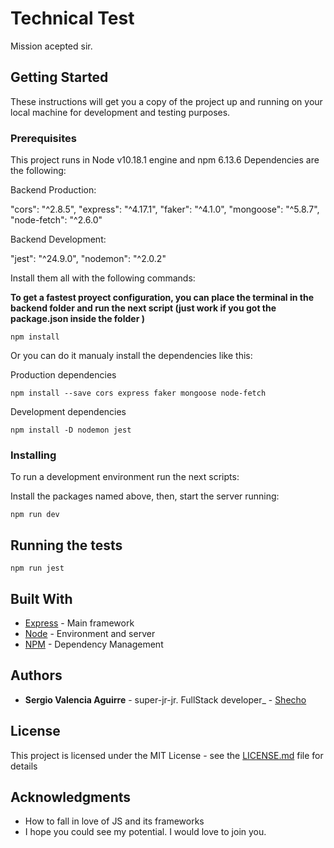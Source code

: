 # Technical Test

Mission acepted sir.

## Getting Started

These instructions will get you a copy of the project up and running on your local machine for development and testing purposes.

### Prerequisites

This project runs in Node v10.18.1 engine and npm 6.13.6
Dependencies are the following:

Backend Production:

"cors": "^2.8.5",
"express": "^4.17.1",
"faker": "^4.1.0",
"mongoose": "^5.8.7",
"node-fetch": "^2.6.0"

Backend Development:<br />

"jest": "^24.9.0",
"nodemon": "^2.0.2"

Install them all with the following commands:

**To get a fastest proyect configuration, you can place the terminal in the backend folder and run the next script (just work if you got the package.json inside the folder )**

```
npm install
```

Or you can do it manualy install the dependencies like this:

Production dependencies

```
npm install --save cors express faker mongoose node-fetch
```

Development dependencies

```
npm install -D nodemon jest
```

### Installing

To run a development environment run the next scripts:

Install the packages named above, then, start the server running:

```
npm run dev
```

## Running the tests

```
npm run jest
```

## Built With

- [Express](https://expressjs.com/en/starter/installing.html) - Main framework
- [Node](https://nodejs.org/en/docs/) - Environment and server
- [NPM](https://www.npmjs.com/) - Dependency Management

## Authors

- **Sergio Valencia Aguirre** - super-jr-jr. FullStack developer\_ - [Shecho](https://github.com/shecho)

## License

This project is licensed under the MIT License - see the [LICENSE.md](LICENSE.md) file for details

## Acknowledgments

- How to fall in love of JS and its frameworks
- I hope you could see my potential. I would love to join you.
